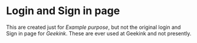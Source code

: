 # Login and Sign in page
This are created just for *Example purpose*, but not the original login and Sign in page for *Geekink*. These are ever used at Geekink and not presently.
